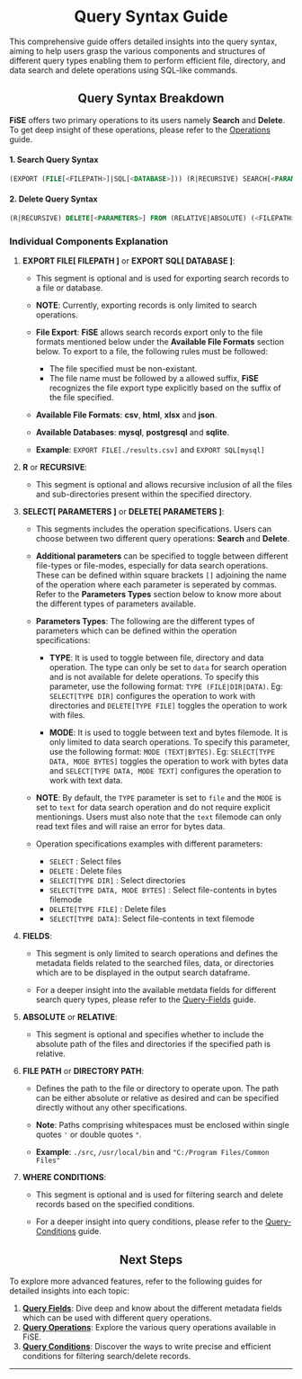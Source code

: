 <h1 align=center>Query Syntax Guide</h1>

This comprehensive guide offers detailed insights into the query syntax, aiming to help users grasp the various components and structures of different query types enabling them to perform efficient file, directory, and data search and delete operations using SQL-like commands.

<h2 align=center>Query Syntax Breakdown</h2>

**FiSE** offers two primary operations to its users namely **Search** and **Delete**. To get deep insight of these operations, please refer to the [Operations](./operations.md) guide.

#### 1. Search Query Syntax

```SQL
(EXPORT (FILE[<FILEPATH>]|SQL[<DATABASE>])) (R|RECURSIVE) SEARCH[<PARAMETERS>] <FIELDS> FROM (RELATIVE|ABSOLUTE) (<FILEPATH>|<DIRECTORYPATH>) (WHERE <CONDITIONS>)
```

#### 2. Delete Query Syntax

```SQL
(R|RECURSIVE) DELETE[<PARAMETERS>] FROM (RELATIVE|ABSOLUTE) (<FILEPATH>|<DIRECTORYPATH>) (WHERE <CONDITIONS>)
```

### Individual Components Explanation

1. **EXPORT FILE[ FILEPATH ]** or **EXPORT SQL[ DATABASE ]**:

    - This segment is optional and is used for exporting search records to a file or database.

    - **NOTE**: Currently, exporting records is only limited to search operations.

    - **File Export**: **FiSE** allows search records export only to the file formats mentioned below under the **Available File Formats** section below. To export to a file, the following rules must be followed:

        - The file specified must be non-existant.
        - The file name must be followed by a allowed suffix, **FiSE** recognizes the file export type explicitly based on the suffix of the file specified.

    - **Available File Formats**: **csv**, **html**, **xlsx** and **json**.
    - **Available Databases**: **mysql**, **postgresql** and **sqlite**.

    - **Example**: `EXPORT FILE[./results.csv]` and `EXPORT SQL[mysql]`

2. **R** or **RECURSIVE**:

    - This segment is optional and allows recursive inclusion of all the files and sub-directories present within the specified directory.

3. **SELECT[ PARAMETERS ]** or **DELETE[ PARAMETERS ]**:

    - This segments includes the operation specifications. Users can choose between two different query operations: **Search** and **Delete**.

    - **Additional parameters** can be specified to toggle between different file-types or file-modes, especially for data search operations. These can be defined within square brackets `[]` adjoining the name of the operation where each parameter is seperated by commas. Refer to the **Parameters Types** section below to know more about the different types of parameters available.

    - **Parameters Types**: The following are the different types of parameters which can be defined within the operation specifications:

        - **TYPE**: It is used to toggle between file, directory and data operation. The type can only be set to `data` for search operation and is not available for delete operations. To specify this parameter, use the following format: `TYPE (FILE|DIR|DATA)`. Eg: `SELECT[TYPE DIR]` configures the operation to work with directories and `DELETE[TYPE FILE]` toggles the operation to work with files. 

        - **MODE**: It is used to toggle between text and bytes filemode. It is only limited to data search operations. To specify this parameter, use the following format: `MODE (TEXT|BYTES)`. Eg: `SELECT[TYPE DATA, MODE BYTES]` toggles the operation to work with bytes data and `SELECT[TYPE DATA, MODE TEXT]` configures the operation to work with text data.

    - **NOTE**: By default, the `TYPE` parameter is set to `file` and the `MODE` is set to `text` for data search operation and do not require explicit mentionings. Users must also note that the `text` filemode can only read text files and will raise an error for bytes data.

    - Operation specifications examples with different parameters:

        - `SELECT` : Select files
        - `DELETE` : Delete files
        - `SELECT[TYPE DIR]` : Select directories
        - `SELECT[TYPE DATA, MODE BYTES]` : Select file-contents in bytes filemode
        - `DELETE[TYPE FILE]` : Delete files
        - `SELECT[TYPE DATA]`: Select file-contents in text filemode

4. **FIELDS**:

    - This segment is only limited to search operations and defines the metadata fields related to the searched files, data, or directories which are to be displayed in the output search dataframe.

    - For a deeper insight into the available metdata fields for different search query types, please refer to the [Query-Fields](./query-fields.md) guide.

5. **ABSOLUTE** or **RELATIVE**:

    - This segment is optional and specifies whether to include the absolute path of the files and directories if the specified path is relative.

6. **FILE PATH** or **DIRECTORY PATH**:

    - Defines the path to the file or directory to operate upon. The path can be either absolute or relative as desired and can be specified directly without any other specifications.

    - **Note**: Paths comprising whitespaces must be enclosed within single quotes `'` or double quotes `"`.

    - **Example**: `./src`, `/usr/local/bin` and `"C:/Program Files/Common Files"`

7. **WHERE CONDITIONS**:

    - This segment is optional and is used for filtering search and delete records based on the specified conditions.

    - For a deeper insight into query conditions, please refer to the [Query-Conditions](./query-conditions.md) guide.

<h2 align=center>Next Steps</h2>

To explore more advanced features, refer to the following guides for detailed insights into each topic:

1. **[Query Fields](./query-fields.md)**: Dive deep and know about the different metadata fields which can be used with different query operations.
2. **[Query Operations](./query/operations.md)**: Explore the various query operations available in FiSE.
3. **[Query Conditions](./query/export.md)**: Discover the ways to write precise and efficient conditions for filtering search/delete records.

---
